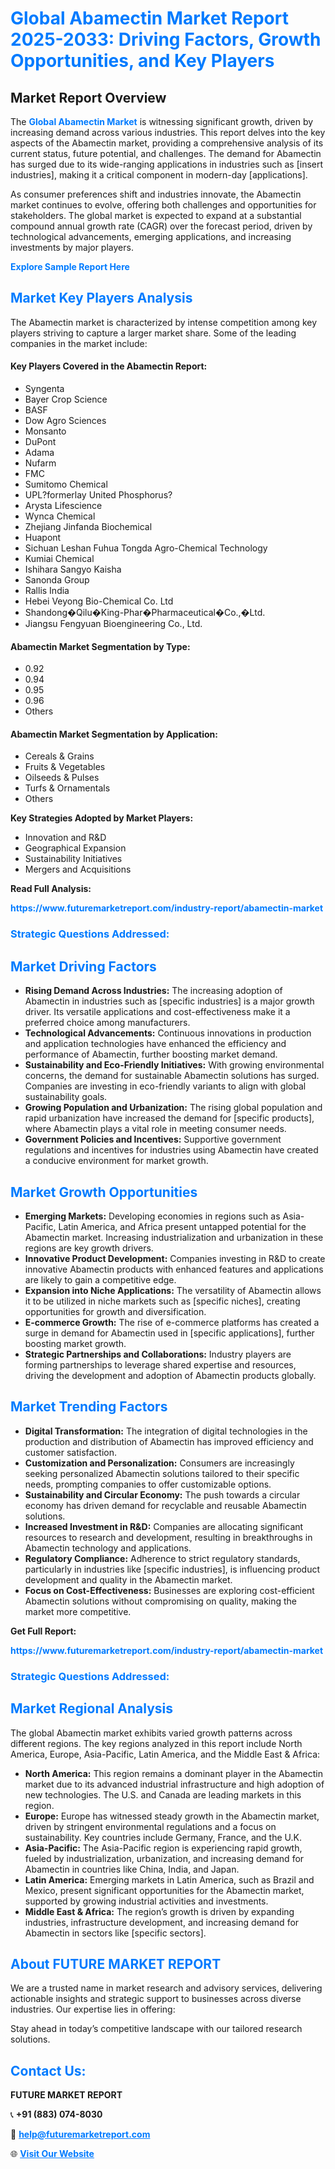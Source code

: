 <h1 style="color: #007BFF;">Global Abamectin Market Report 2025-2033: Driving Factors, Growth Opportunities, and Key Players</h1>

<section id="overview">
<h2>Market Report Overview</h2>
<p>The <a href="https://www.futuremarketreport.com/industry-report/abamectin-market" style="color: #007BFF; text-decoration: none;"><strong>Global Abamectin Market</strong></a> is witnessing significant growth, driven by increasing demand across various industries. This report delves into the key aspects of the Abamectin market, providing a comprehensive analysis of its current status, future potential, and challenges. The demand for Abamectin has surged due to its wide-ranging applications in industries such as [insert industries], making it a critical component in modern-day [applications].</p>
<p>As consumer preferences shift and industries innovate, the Abamectin market continues to evolve, offering both challenges and opportunities for stakeholders. The global market is expected to expand at a substantial compound annual growth rate (CAGR) over the forecast period, driven by technological advancements, emerging applications, and increasing investments by major players.</p>
</section>

<section id="overview">
<p><a href="https://www.futuremarketreport.com/request-sample/reportId=105615" style="color: #007BFF; text-decoration: none;"><strong>Explore Sample Report Here</strong></a></p>
</section>

<section id="key-players">
<h2 style="color: #007BFF;">Market Key Players Analysis</h2>
<p>The Abamectin market is characterized by intense competition among key players striving to capture a larger market share. Some of the leading companies in the market include:</p>
<h4>Key Players Covered in the Abamectin Report:</h4>
<ul><li>Syngenta</li><li>Bayer Crop Science</li><li>BASF</li><li>Dow Agro Sciences</li><li>Monsanto</li><li>DuPont</li><li>Adama</li><li>Nufarm</li><li>FMC</li><li>Sumitomo Chemical</li><li>UPL?formerlay United Phosphorus?</li><li>Arysta Lifescience</li><li>Wynca Chemical</li><li>Zhejiang Jinfanda Biochemical</li><li>Huapont</li><li>Sichuan Leshan Fuhua Tongda Agro-Chemical Technology</li><li>Kumiai Chemical</li><li>Ishihara Sangyo Kaisha</li><li>Sanonda Group</li><li>Rallis India</li><li>Hebei Veyong Bio-Chemical Co. Ltd</li><li>Shandong�Qilu�King-Phar�Pharmaceutical�Co.,�Ltd.</li><li>Jiangsu Fengyuan Bioengineering Co., Ltd.</li></ul>
<h4>Abamectin Market Segmentation by Type:</h4>
<ul><li>0.92</li><li>0.94</li><li>0.95</li><li>0.96</li><li>Others</li></ul>

<h4>Abamectin Market Segmentation by Application:</h4>
<ul><li>Cereals &amp; Grains</li><li>Fruits &amp; Vegetables</li><li>Oilseeds &amp; Pulses</li><li>Turfs &amp; Ornamentals</li><li>Others</li></ul>
<p><strong>Key Strategies Adopted by Market Players:</strong></p>
<ul>
<li>Innovation and R&D</li>
<li>Geographical Expansion</li>
<li>Sustainability Initiatives</li>
<li>Mergers and Acquisitions</li>
</ul>
</section>

<section>
<p><strong>Read Full Analysis: </strong></p><a href="https://www.futuremarketreport.com/industry-report/abamectin-market" style="color: #007BFF; text-decoration: none;"><strong>https://www.futuremarketreport.com/industry-report/abamectin-market</strong></a>
<h3 style="color: #007BFF;">Strategic Questions Addressed:</h3>
</section>

<section id="driving-factors">
<h2 style="color: #007BFF;">Market Driving Factors</h2>
<ul>
<li><strong>Rising Demand Across Industries:</strong> The increasing adoption of Abamectin in industries such as [specific industries] is a major growth driver. Its versatile applications and cost-effectiveness make it a preferred choice among manufacturers.</li>
<li><strong>Technological Advancements:</strong> Continuous innovations in production and application technologies have enhanced the efficiency and performance of Abamectin, further boosting market demand.</li>
<li><strong>Sustainability and Eco-Friendly Initiatives:</strong> With growing environmental concerns, the demand for sustainable Abamectin solutions has surged. Companies are investing in eco-friendly variants to align with global sustainability goals.</li>
<li><strong>Growing Population and Urbanization:</strong> The rising global population and rapid urbanization have increased the demand for [specific products], where Abamectin plays a vital role in meeting consumer needs.</li>
<li><strong>Government Policies and Incentives:</strong> Supportive government regulations and incentives for industries using Abamectin have created a conducive environment for market growth.</li>
</ul>
</section>

<section id="growth-opportunities">
<h2 style="color: #007BFF;">Market Growth Opportunities</h2>
<ul>
<li><strong>Emerging Markets:</strong> Developing economies in regions such as Asia-Pacific, Latin America, and Africa present untapped potential for the Abamectin market. Increasing industrialization and urbanization in these regions are key growth drivers.</li>
<li><strong>Innovative Product Development:</strong> Companies investing in R&D to create innovative Abamectin products with enhanced features and applications are likely to gain a competitive edge.</li>
<li><strong>Expansion into Niche Applications:</strong> The versatility of Abamectin allows it to be utilized in niche markets such as [specific niches], creating opportunities for growth and diversification.</li>
<li><strong>E-commerce Growth:</strong> The rise of e-commerce platforms has created a surge in demand for Abamectin used in [specific applications], further boosting market growth.</li>
<li><strong>Strategic Partnerships and Collaborations:</strong> Industry players are forming partnerships to leverage shared expertise and resources, driving the development and adoption of Abamectin products globally.</li>
</ul>
</section>

<section id="trending-factors">
<h2 style="color: #007BFF;">Market Trending Factors</h2>
<ul>
<li><strong>Digital Transformation:</strong> The integration of digital technologies in the production and distribution of Abamectin has improved efficiency and customer satisfaction.</li>
<li><strong>Customization and Personalization:</strong> Consumers are increasingly seeking personalized Abamectin solutions tailored to their specific needs, prompting companies to offer customizable options.</li>
<li><strong>Sustainability and Circular Economy:</strong> The push towards a circular economy has driven demand for recyclable and reusable Abamectin solutions.</li>
<li><strong>Increased Investment in R&D:</strong> Companies are allocating significant resources to research and development, resulting in breakthroughs in Abamectin technology and applications.</li>
<li><strong>Regulatory Compliance:</strong> Adherence to strict regulatory standards, particularly in industries like [specific industries], is influencing product development and quality in the Abamectin market.</li>
<li><strong>Focus on Cost-Effectiveness:</strong> Businesses are exploring cost-efficient Abamectin solutions without compromising on quality, making the market more competitive.</li>
</ul>
</section>

<section>
<p><strong>Get Full Report: </strong></p><a href="https://www.futuremarketreport.com/industry-report/abamectin-market" style="color: #007BFF; text-decoration: none;"><strong>https://www.futuremarketreport.com/industry-report/abamectin-market</strong></a>
<h3 style="color: #007BFF;">Strategic Questions Addressed:</h3>
</section>


<section id="regional-analysis">
<h2 style="color: #007BFF;">Market Regional Analysis</h2>
<p>The global Abamectin market exhibits varied growth patterns across different regions. The key regions analyzed in this report include North America, Europe, Asia-Pacific, Latin America, and the Middle East & Africa:</p>
<ul>
<li><strong>North America:</strong> This region remains a dominant player in the Abamectin market due to its advanced industrial infrastructure and high adoption of new technologies. The U.S. and Canada are leading markets in this region.</li>
<li><strong>Europe:</strong> Europe has witnessed steady growth in the Abamectin market, driven by stringent environmental regulations and a focus on sustainability. Key countries include Germany, France, and the U.K.</li>
<li><strong>Asia-Pacific:</strong> The Asia-Pacific region is experiencing rapid growth, fueled by industrialization, urbanization, and increasing demand for Abamectin in countries like China, India, and Japan.</li>
<li><strong>Latin America:</strong> Emerging markets in Latin America, such as Brazil and Mexico, present significant opportunities for the Abamectin market, supported by growing industrial activities and investments.</li>
<li><strong>Middle East & Africa:</strong> The region’s growth is driven by expanding industries, infrastructure development, and increasing demand for Abamectin in sectors like [specific sectors].</li>
</ul>
</section>

<footer>
<h2 style="color: #007BFF;">About FUTURE MARKET REPORT</h2>
<p>We are a trusted name in market research and advisory services, delivering actionable insights and strategic support to businesses across diverse industries. Our expertise lies in offering:</p>

<p>Stay ahead in today’s competitive landscape with our tailored research solutions.</p>

<h2 style="color: #007BFF;">Contact Us:</h2>
<p><strong>FUTURE MARKET REPORT</strong></p>
<p>📞 <strong>+91 (883) 074-8030</strong></p>
<p>📧 <strong><a href="mailto:help@futuremarketreport.com" style="color: #007BFF;">help@futuremarketreport.com</a></strong></p>
<p>🌐 <strong><a href="https://www.futuremarketreport.com/" style="color: #007BFF;">Visit Our Website</a></strong></p>
</footer>